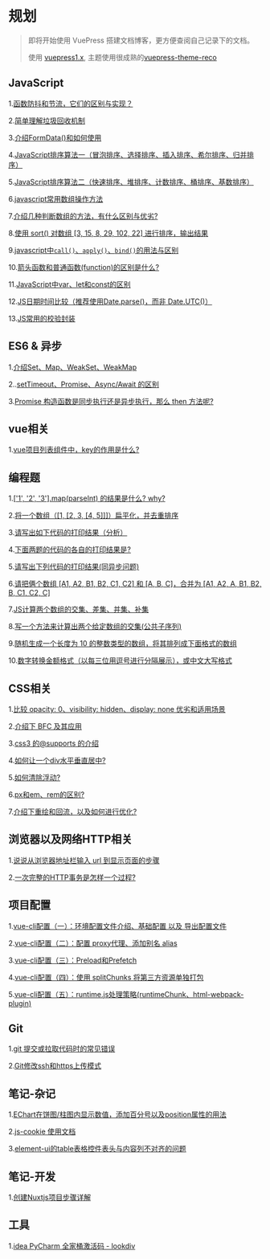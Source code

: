 # 规划

> 即将开始使用 VuePress 搭建文档博客，更方便查阅自己记录下的文档。
> 
> 使用 [vuepress1.x](https://v1.vuepress.vuejs.org/zh/), 主题使用很成熟的[vuepress-theme-reco](https://github.com/recoluan/vuepress-theme-reco)
> 



## JavaScript

1.[函数防抖和节流，它们的区别与实现？](https://github.com/madfour/blog/issues/4#issue-810849355)

2.[简单理解垃圾回收机制](https://github.com/madfour/blog/issues/7#issue-810858993)

3.[介绍FormData()和如何使用](https://github.com/madfour/blog/issues/9#issue-810863788)

4.[JavaScript排序算法一（冒泡排序、选择排序、插入排序、希尔排序、归并排序）](https://github.com/madfour/blog/issues/11#issue-810875391)

5.[JavaScript排序算法二（快速排序、堆排序、计数排序、桶排序、基数排序）](https://github.com/madfour/blog/issues/12#issue-810876778)

6.[javascript常用数组操作方法](https://github.com/madfour/blog/issues/16#issue-812541742)

7.[介绍几种判断数组的方法，有什么区别与优劣?](https://github.com/madfour/blog/issues/17#issue-813295657)

8.[使用 sort() 对数组 [3, 15, 8, 29, 102, 22] 进行排序，输出结果](https://github.com/madfour/blog/issues/19)

9.[javascript中`call()`、`apply()`、`bind()`的用法与区别](https://github.com/madfour/blog/issues/20)

10.[箭头函数和普通函数(function)的区别是什么?](https://github.com/madfour/blog/issues/21)

11.[JavaScript中var、let和const的区别](https://github.com/madfour/blog/issues/29)

12.[JS日期时间比较（推荐使用Date.parse()，而非 Date.UTC()）](https://github.com/madfour/blog/issues/44)

13.[JS常用的校验封装](https://github.com/madfour/blog/issues/51)


## ES6 & 异步

1.[介绍Set、Map、WeakSet、WeakMap ](https://github.com/madfour/blog/issues/5#issue-810851439)

2..[setTimeout、Promise、Async/Await 的区别](https://github.com/madfour/blog/issues/25)

3.[Promise 构造函数是同步执行还是异步执行，那么 then 方法呢?](https://github.com/madfour/blog/issues/27)



## vue相关

1.[vue项目列表组件中，key的作用是什么?](https://github.com/madfour/blog/issues/8#issue-810860065)


## 编程题

1.[['1', '2', '3'].map(parseInt) 的结果是什么? why?](https://github.com/madfour/blog/issues/1#issue-810837931)

2.[将一个数组（[1, [2, 3, [4, 5]]]）扁平化，并去重排序](https://github.com/madfour/blog/issues/3#issue-810844143)

3.[请写出如下代码的打印结果（分析）](https://github.com/madfour/blog/issues/14)

4.[下面两题的代码的各自的打印结果是?](https://github.com/madfour/blog/issues/23)

5.[请写出下列代码的打印结果(同异步问题)](https://github.com/madfour/blog/issues/24)

6.[请把俩个数组 [A1, A2, B1, B2, C1, C2] 和 [A, B, C]，合并为 [A1, A2, A, B1, B2, B, C1, C2, C]](https://github.com/madfour/blog/issues/30)

7.[JS计算两个数组的交集、差集、并集、补集](https://github.com/madfour/blog/issues/31)

8.[写一个方法来计算出两个给定数组的交集(公共子序列)](https://github.com/madfour/blog/issues/32)

9.[随机生成一个长度为 10 的整数类型的数组，将其排列成下面格式的数组](https://github.com/madfour/blog/issues/33)

10.[数字转换金额格式（以每三位用逗号进行分隔展示），或中文大写格式](https://github.com/madfour/blog/issues/34)



## CSS相关

1.[比较 opacity: 0、visibility: hidden、display: none 优劣和适用场景](https://github.com/madfour/blog/issues/6#issue-810857634)

2.[介绍下 BFC 及其应用](https://github.com/madfour/blog/issues/2#issue-810843238)

3.[css3 的@supports 的介绍](https://github.com/madfour/blog/issues/10#issue-810866210)

4.[如何让一个div水平垂直居中?](https://github.com/madfour/blog/issues/13#issue-811621492)

5.[如何清除浮动?](https://github.com/madfour/blog/issues/15#issue-811670313)

6.[px和em、rem的区别?](https://github.com/madfour/blog/issues/35)

7.[介绍下重绘和回流，以及如何进行优化?](https://github.com/madfour/blog/issues/38)



## 浏览器以及网络HTTP相关

1.[说说从浏览器地址栏输入 url 到显示页面的步骤](https://github.com/madfour/blog/issues/36#issue-822174648)

2.[一次完整的HTTP事务是怎样一个过程?](https://github.com/madfour/blog/issues/37)


## 项目配置

1.[vue-cli配置（一）：环境配置文件介绍、基础配置 以及 导出配置文件](https://github.com/madfour/blog/issues/43)

2.[vue-cli配置（二）：配置 proxy代理、添加别名 alias](https://github.com/madfour/blog/issues/47)

3.[vue-cli配置（三）：Preload和Prefetch](https://github.com/madfour/blog/issues/48)

4.[vue-cli配置（四）：使用 splitChunks 将第三方资源单独打包](https://github.com/madfour/blog/issues/49)

5.[vue-cli配置（五）：runtime.js处理策略(runtimeChunk、html-webpack-plugin)](https://github.com/madfour/blog/issues/50)

## Git

1.[git 提交或拉取代码时的常见错误](https://github.com/madfour/blog/issues/40)

2.[Git修改ssh和https上传模式](https://github.com/madfour/blog/issues/41)


## 笔记-杂记

1.[EChart在饼图/柱图内显示数值，添加百分号以及position属性的用法](https://github.com/madfour/blog/issues/18#issue-813560731)

2.[js-cookie 使用文档](https://github.com/madfour/blog/issues/42)

3.[element-ui的table表格控件表头与内容列不对齐的问题](https://github.com/madfour/blog/issues/45)


## 笔记-开发

1.[创建Nuxtjs项目步骤详解](https://github.com/madfour/blog/issues/39)


## 工具

1.[idea PyCharm 全家桶激活码 - lookdiv](http://lookdiv.com/)







